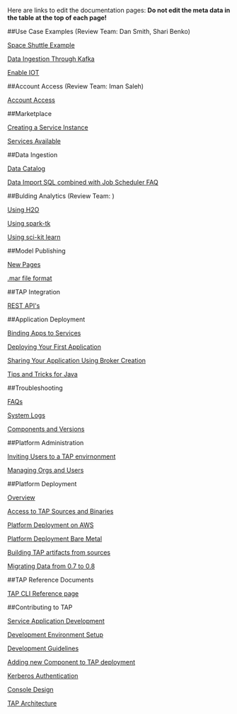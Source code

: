 Here are links to edit the documentation pages: **Do not edit the meta data in the table at the top of each page!** 

##Use Case Examples (Review Team: Dan Smith, Shari Benko)

[Space Shuttle Example](https://github.com/trustedanalytics/platform-wiki-0.8/blob/master/Use-Case-Examples/examples_spaceshuttle.md)

[Data Ingestion Through Kafka](https://github.com/trustedanalytics/platform-wiki-0.8/blob/master/Use-Case-Examples/examples_dataingestkafka.md)

[Enable IOT](https://github.com/trustedanalytics/platform-wiki-0.8/blob/master/Use-Case-Examples/examples_enableiot.md)


##Account Access (Review Team: Iman Saleh)

[Account Access](https://github.com/trustedanalytics/platform-wiki-0.8/blob/master/Account-Access/acctaccess_accessing.md)


##Marketplace

[Creating a Service Instance](https://github.com/trustedanalytics/platform-wiki-0.8/blob/master/Marketplace/marketplace_createinstance.md)

[Services Available](https://github.com/trustedanalytics/platform-wiki-0.8/blob/master/Marketplace/marketplace_services.md)


##Data Ingestion

[Data Catalog](https://github.com/trustedanalytics/platform-wiki-0.8/blob/master/Data-Ingestion/dataingest_datacatalog.md)

[Data Import SQL combined with Job Scheduler FAQ](https://github.com/trustedanalytics/platform-wiki-0.8/blob/master/Data-Ingestion/dataingest_sqlimport_scheduler.md)


##Bulding Analytics (Review Team: )

[Using H2O](https://github.com/trustedanalytics/platform-wiki-0.8/blob/master/Building-Analytics/buildanalytics_h2o.md)

[Using spark-tk](https://github.com/trustedanalytics/platform-wiki-0.8/blob/master/Building-Analytics/buildanalytics_sparktk.md)

[Using sci-kit learn](https://github.com/trustedanalytics/platform-wiki-0.8/blob/master/Building-Analytics/buildanalytics_scikitlearn.md)



##Model Publishing

[New Pages](https://github.com/trustedanalytics/platform-wiki-0.8/blob/master/Model-Publishing/models_newpages.md)

[.mar file format](https://github.com/trustedanalytics/platform-wiki-0.8/blob/master/Model-Publishing/models_marformat.md)


##TAP Integration

[REST API's](https://github.com/trustedanalytics/platform-wiki-0.8/blob/master/integration/integration_restapis.md)


##Application Deployment

[Binding Apps to Services](https://github.com/trustedanalytics/platform-wiki-0.8/blob/master/Application-Development/appdev_bindingapps.md)

[Deploying Your First Application](https://github.com/trustedanalytics/platform-wiki-0.8/blob/master/Application-Development/appdev_deployapp.md)

[Sharing Your Application Using Broker Creation](https://github.com/trustedanalytics/platform-wiki-0.8/blob/master/Application-Development/appdev_sharingapps.md)

[Tips and Tricks for Java](https://github.com/trustedanalytics/platform-wiki-0.8/blob/master/Application-Development/appdev_tipstricks.md)


##Troubleshooting

[FAQs](https://github.com/trustedanalytics/platform-wiki-0.8/blob/master/Troubleshooting/troubleshoot_faqs.md)

[System Logs](https://github.com/trustedanalytics/platform-wiki-0.8/blob/master/Troubleshooting/troubleshoot_systemlogs.md)

[Components and Versions](https://github.com/trustedanalytics/platform-wiki-0.8/blob/master/Troubleshooting/troubleshoot_components.md)


##Platform Administration

[Inviting Users to a TAP envirnonment](https://github.com/trustedanalytics/platform-wiki-0.8/blob/master/Platform-Administration/administration_inviteusers.md)

[Managing Orgs and Users](https://github.com/trustedanalytics/platform-wiki-0.8/blob/master/Platform-Administration/administration_manageorgsusers.md)


##Platform Deployment

[Overview](https://github.com/trustedanalytics/platform-wiki-0.8/blob/master/Platform-Deployment/deployment_overview.md)

[Access to TAP Sources and Binaries](https://github.com/trustedanalytics/platform-wiki-0.8/blob/master/Platform-Deployment/deployment_buildfromsources.md)

[Platform Deployment on AWS](https://github.com/trustedanalytics/platform-wiki-0.8/blob/master/Platform-Deployment/deployment_procedures_aws.md)

[Platform Deployment Bare Metal](https://github.com/trustedanalytics/platform-wiki-0.8/blob/master/Platform-Deployment/deployment_procedures_baremetal.md)

[Building TAP artifacts from sources](https://github.com/trustedanalytics/platform-wiki-0.8/blob/master/Platform-Deployment/deployment_sourcesbinaries.md)

[Migrating Data from 0.7 to 0.8](https://github.com/trustedanalytics/platform-wiki-0.8/blob/master/Platform-Deployment/deployment_migratedata.md)


##TAP Reference Documents

[TAP CLI Reference page](https://github.com/trustedanalytics/platform-wiki-0.8/blob/master/Reference-Documents/reference_cli.md)


##Contributing to TAP

[Service Application Development](https://github.com/trustedanalytics/platform-wiki-0.8/blob/master/Contributing-to-TAP/contributing_appdev.md)

[Development Environment Setup](https://github.com/trustedanalytics/platform-wiki-0.8/blob/master/Contributing-to-TAP/contributing_devenvironment.md)

[Development Guidelines](https://github.com/trustedanalytics/platform-wiki-0.8/blob/master/Contributing-to-TAP/contributing_devguidelines.md)

[Adding new Component to TAP deployment](https://github.com/trustedanalytics/platform-wiki-0.8/blob/master/Contributing-to-TAP/contributing_addnew.md)

[Kerberos Authentication](https://github.com/trustedanalytics/platform-wiki-0.8/blob/master/Contributing-to-TAP/contributing_kerberosauth.md)

[Console Design](https://github.com/trustedanalytics/platform-wiki-0.8/blob/master/Contributing-to-TAP/contributing_consoledesign.md)

[TAP Architecture](https://github.com/trustedanalytics/platform-wiki-0.8/blob/master/Contributing-to-TAP/contributing_architecture.md)
